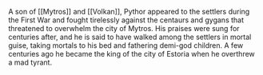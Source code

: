 A son of [[Mytros]] and [[Volkan]], Pythor appeared to the settlers during the First War and fought tirelessly against the centaurs and gygans that threatened to overwhelm the city of Mytros. His praises were sung for centuries after, and he is said to have walked among the settlers in mortal guise, taking mortals to his bed and fathering demi-god children. A few centuries ago he became the king of the city of Estoria when he overthrew a mad tyrant.